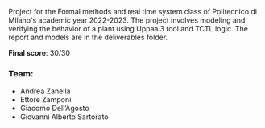 Project for the Formal methods and real time system class of Politecnico di Milano's academic year 2022-2023. 
The project involves modeling and verifying the behavior of a plant using Uppaal3 tool and TCTL logic.
The report and models are in the deliverables folder.

**Final score**: 30/30

### Team:
- Andrea Zanella
- Ettore Zamponi
- Giacomo Dell’Agosto
- Giovanni Alberto Sartorato

